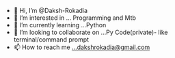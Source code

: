 - 👋 Hi, I’m @Daksh-Rokadia
- 👀 I’m interested in ... Programming and Mtb
- 🌱 I’m currently learning ...Python
- 💞️ I’m looking to collaborate on ...Py Code(private)- like terminal/command prompt
- 📫 How to reach me ...dakshrokadia@gmail.com 

<!---
Daksh-Rokadia/Daksh-Rokadia is a ✨ special ✨ repository because its `README.md` (this file) appears on your GitHub profile.
You can click the Preview link to take a look at your changes.
--->
